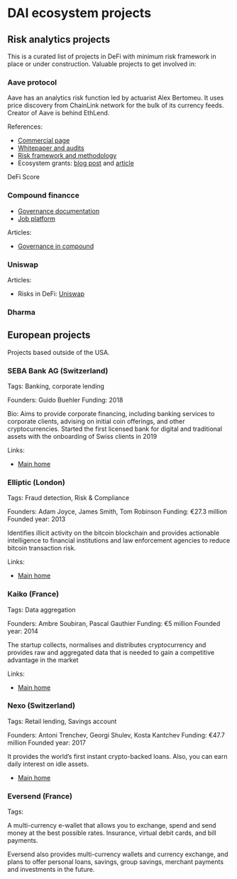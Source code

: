 # DAI ecosystem projects 

## Risk analytics projects

This is a curated list of projects in DeFi with minimum risk framework in place or under construction. Valuable projects to get involved in: 

### Aave protocol 

Aave has an analytics risk function led by actuarist Alex Bertomeu. It uses price discovery from ChainLink network for the bulk of its currency feeds. Creator of Aave is behind EthLend. 

References: 
- [Commercial page](https://aave.com/about)
- [Whitepaper and audits](https://github.com/aave/aave-protocol/tree/master/docs)
- [Risk framework and methodology](https://docs.aave.com/risk/)
- Ecosystem grants: [blog post](https://medium.com/aave/aave-ecosystem-grants-88260ede1485) and [article](https://defirate.com/aave-grants/)

DeFi Score 

### Compound financce

- [Governance documentation](https://compound.finance/docs/governance)
- [Job platform](https://compound.finance/about#jobs)

Articles: 
- [Governance in compound](https://medium.com/compound-finance/compound-governance-decentralized-b18659f811e0)

### Uniswap

Articles: 
- Risks in DeFi: [Uniswap](https://medium.com/nexus-mutual/understanding-risks-in-defi-1-uniswap-e5e790692635)


### Dharma


## European projects 

Projects based outside of the USA. 

### SEBA Bank AG (Switzerland)

Tags: Banking, corporate lending 

Founders: Guido Buehler
Funding: 2018

Bio: 
Aims to provide corporate financing, including banking services to corporate clients, advising on initial coin offerings, and other cryptocurrencies.
Started the first licensed bank for digital and traditional assets with the onboarding of Swiss clients in 2019 

Links: 
- [Main home](https://seba.swiss/)

### Elliptic (London)

Tags: Fraud detection, Risk & Compliance

Founders: Adam Joyce, James Smith, Tom Robinson
Funding: €27.3 million
Founded year: 2013

Identifies illicit activity on the bitcoin blockchain and provides actionable intelligence to financial institutions and law enforcement agencies to reduce bitcoin transaction risk.

Links: 
- [Main home](https://www.elliptic.co/)

### Kaiko (France)

Tags: Data aggregation

Founders: Ambre Soubiran, Pascal Gauthier
Funding: €5 million
Founded year: 2014

The startup collects, normalises and distributes cryptocurrency and provides raw and aggregated data that is needed to gain a competitive advantage in the market

Links: 
- [Main home](https://www.kaiko.com/)

### Nexo (Switzerland)

Tags: Retail lending, Savings account

Founders: Antoni Trenchev, Georgi Shulev, Kosta Kantchev
Funding: €47.7 million
Founded year: 2017

It provides the world’s first instant crypto-backed loans.
Also, you can earn daily interest on idle assets.

- [Main home](https://nexo.io/)

### Eversend (France)

Tags: 

A multi-currency e-wallet that allows you to exchange, spend and send money at the best possible rates. Insurance, virtual debit cards, and bill payments.

Eversend also provides multi-currency wallets and currency exchange, and plans to offer personal loans, savings, group savings, merchant payments and investments in the future.